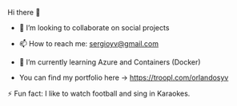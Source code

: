 Hi there 👋

- 👯 I’m looking to collaborate on social projects

- 📫 How to reach me: sergioyv@gmail.com

- 🌱 I’m currently learning Azure and Containers (Docker)

- You can find my portfolio here -> https://troopl.com/orlandosyv

⚡ Fun fact: I like to watch football and sing in Karaokes.

<!--
**orlandosyv/orlandosyv** is a ✨ _special_ ✨ repository because its `README.md` (this file) appears on your GitHub profile.

Here are some ideas to get you started:

- 🔭 I’m currently working on ...

- 👯 I’m looking to collaborate on ...
- 🤔 I’m looking for help with ...
- 💬 Ask me about ...
- 📫 How to reach me: ...
- 😄 Pronouns: ...
- ⚡ Fun fact: ...
-->
